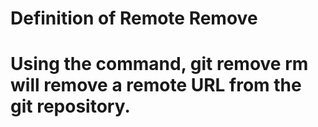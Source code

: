 # Definition of Remote Remove

# Using the command, git remove rm will remove a remote URL from the git repository.
